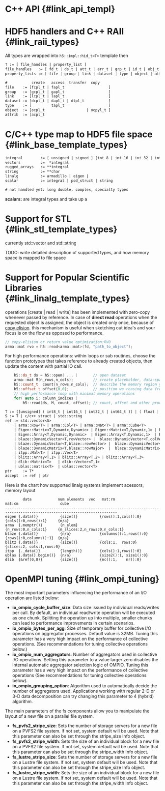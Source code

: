 <!---
 Copyright (c) 2017 vargaconsulting, Toronto,ON Canada
 Author: Varga, Steven <steven@vargaconsulting.ca>
--->


C++ API   {#link_api_templ}
================================


HDF5 handlers and C++ RAII   {#link_raii_types}
================================================
All types are wrapped into `h5::impl::hid_t<T>` template then 
```yacc
T := [ file_handles | property_list ]
file_handles   := [ fd_t | ds_t | att_t | err_t | grp_t | id_t | obj_t ]
property_lists := [ file | group | link | dataset | type | object | attrib | access ]

#           create   access  transfer  copy 
file    := [fcpl_t | fapl_t                    ] 
group   := [gcpl_t | gapl_t                    ]
link    := [lcpl_t | lapl_t                    ]
dataset := [dcpl_t | dapl_t | dtpl_t           ]
type    := [         tapl_t                    ]
object  := [ocpl_t                   | ocpyl_t ]
attrib  := [acpl_t 
```

C/C++ type map to HDF5 file space  						{#link_base_template_types}
==================================
```yacc
integral 		:= [ unsigned | signed ] [int_8 | int_16 | int_32 | int_64 | float | double ] 
vectors  		:=  *integral
rugged_arrays 	:= **integral
string 			:= **char
linalg 			:= armadillo | eigen | 
scalar 			:= integral | pod_struct | string

# not handled yet: long double, complex, specialty types
```

**scalars:** are integral types and take up a 



Support for STL                                          {#link_stl_template_types}
=========================================
currently std::vector and std::string

TODO: write detailed description of supported types, and how memory space is mapped to file space


Support for Popular Scientific Libraries                {#link_linalg_template_types}
=========================================
operations [create | read | write] has been implemented with zero-copy whenever passed by reference. In case of **direct read** operations when the requested object is assigned, the object is created only once, because of [copy elision](https://en.cppreference.com/w/cpp/language/copy_elision).
 this mechanism is useful when sketching out idea's and your focus is on the flow as opposed to performance.
```cpp
// copy-elision or return value optimization:RVO
arma::mat rvo = h5::read<arma::mat>(fd, "path_to_object");
```

For high performance operations: within loops or sub routines, choose the function prototypes that takes reference to already created objects, then update the content with partial IO call.
```cpp
	h5::ds_t ds = h5::open( ... ) 		// open dataset
	arma::mat M(n_rows,n_cols);   		// create placeholder, data-space is reserved on the heap
	h5::count_t  count{n_rows,n_cols}; 	// describe the memory region you are reading into
	h5::offset_t offset{0,0}; 			// position we reasing data from
	// high performance loop with minimal memory operations
	for( auto i: column_indices )
		h5::read(ds, M, count, offset); // count, offset and other proeprties may be speciefied in any order
```


```yacc
T := ([unsigned] ( int8_t | int16_t | int32_t | int64_t )) | ( float | double  )
S := T | c/c++ struct | std::string
ref := std::vector<S> 
	| arma::Row<T> | arma::Col<T> | arma::Mat<T> | arma::Cube<T> 
	| Eigen::Matrix<T,Dynamic,Dynamic> | Eigen::Matrix<T,Dynamic,1> | Eigen::Matrix<T,1,Dynamic>
	| Eigen::Array<T,Dynamic,Dynamic>  | Eigen::Array<T,Dynamic,1>  | Eigen::Array<T,1,Dynamic>
	| blaze::DynamicVector<T,rowVector> |  blaze::DynamicVector<T,colVector>
	| blaze::DynamicVector<T,blaze::rowVector> |  blaze::DynamicVector<T,blaze::colVector>
	| blaze::DynamicMatrix<T,blaze::rowMajor>  |  blaze::DynamicMatrix<T,blaze::colMajor>
	| itpp::Mat<T> | itpp::Vec<T>
	| blitz::Array<T,1> | blitz::Array<T,2> | blitz::Array<T,3>
	| dlib::Matrix<T>   | dlib::Vector<T,1> 
	| ublas::matrix<T>  | ublas::vector<T>
ptr 	:= T* 
accept 	:= ref | ptr 
```

Here is the chart how supported linalg systems implement acessors, memory layout

```
		data            num elements  vec   mat:rm                mat:cm                   cube
-------------------------------------------------------------------------------------------------------------------------
eigen {.data()}          {size()}          {rows():1,cols():0}    {cols():0,rows():1}     {n/a}
arma  {.memptr()}        {n_elem}                                 {n_rows:0,n_cols:1}     {n_slices:2,n_rows:0,n_cols:1}
blaze {.data()}          {n/a}             {columns():1,rows():0} {rows():0,columns():1}  {n/a}
blitz {.data()}          {size()}          {cols:1,  rows:0}                              {slices:2, cols:1,rows:0} 
itpp  {._data()}         {length()}        {cols():1,rows():0}
ublas {.data().begin()}  {n/a}             {size2():1, size1():0}
dlib  {&ref(0,0)}        {size()}          {nc():1,    nr():0}
```

OpenMPI tuning                {#link_ompi_tuning}
==================================================
The most important parameters influencing the performance of an I/O operation are listed below:

- **io_ompio_cycle_buffer_size**: Data size issued by individual reads/writes per call. By default, an individual read/write operation will be executed as one chunk. Splitting the operation up into multiple, smaller chunks can lead to performance improvements in certain scenarios.
- **io_ompio_bytes_per_agg**: Size of temporary buffer for collective I/O operations on aggregator processes. Default value is 32MB. Tuning this parameter has a very high impact on the performance of collective operations. (See recommendations for tuning collective operations below.)
- **io_ompio_num_aggregators**: Number of aggregators used in collective I/O operations. Setting this parameter to a value larger zero disables the internal automatic aggregator selection logic of OMPIO. Tuning this parameter has a very high impact on the performance of collective operations (See recommendations for tuning collective operations below).
- **io_ompio_grouping_option**: Algorithm used to automatically decide the number of aggregators used. Applications working with regular 2-D or 3-D data decomposition can try changing this parameter to 4 (hybrid) algorithm.


The main parameters of the fs components allow you to manipulate the layout of a new file on a parallel file system.

- **fs_pvfs2_stripe_size**: Sets the number of storage servers for a new file on a PVFS2 file system. If not set, system default will be used. Note that this parameter can also be set through the stripe_size Info object.
- **fs_pvfs2_stripe_width**: Sets the size of an individual block for a new file on a PVFS2 file system. If not set, system default will be used. Note that this parameter can also be set through the stripe_width Info object.
- **fs_lustre_stripe_size**: Sets the number of storage servers for a new file on a Lustre file system. If not set, system default will be used. Note that this parameter can also be set through the stripe_size Info object.
- **fs_lustre_stripe_width**: Sets the size of an individual block for a new file on a Lustre file system. If not set, system default will be used. Note that this parameter can also be set through the stripe_width Info object.
